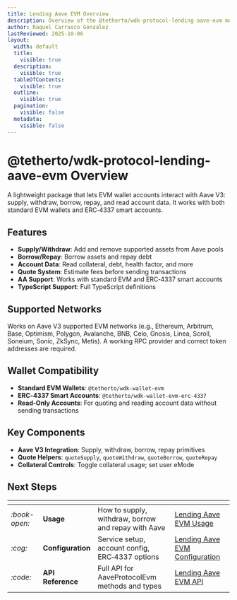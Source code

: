 ```yaml
---
title: Lending Aave EVM Overview
description: Overview of the @tetherto/wdk-protocol-lending-aave-evm module
author: Raquel Carrasco Gonzalez
lastReviewed: 2025-10-06
layout:
  width: default
  title:
    visible: true
  description:
    visible: true
  tableOfContents:
    visible: true
  outline:
    visible: true
  pagination:
    visible: false
  metadata:
    visible: false
---
```


# @tetherto/wdk-protocol-lending-aave-evm Overview

A lightweight package that lets EVM wallet accounts interact with Aave V3: supply, withdraw, borrow, repay, and read account data. It works with both standard EVM wallets and ERC‑4337 smart accounts.

## Features

- **Supply/Withdraw**: Add and remove supported assets from Aave pools
- **Borrow/Repay**: Borrow assets and repay debt
- **Account Data**: Read collateral, debt, health factor, and more
- **Quote System**: Estimate fees before sending transactions
- **AA Support**: Works with standard EVM and ERC‑4337 smart accounts
- **TypeScript Support**: Full TypeScript definitions

## Supported Networks

Works on Aave V3 supported EVM networks (e.g., Ethereum, Arbitrum, Base, Optimism, Polygon, Avalanche, BNB, Celo, Gnosis, Linea, Scroll, Soneium, Sonic, ZkSync, Metis). A working RPC provider and correct token addresses are required.

## Wallet Compatibility

- **Standard EVM Wallets**: `@tetherto/wdk-wallet-evm`
- **ERC‑4337 Smart Accounts**: `@tetherto/wdk-wallet-evm-erc-4337`
- **Read‑Only Accounts**: For quoting and reading account data without sending transactions

## Key Components

- **Aave V3 Integration**: Supply, withdraw, borrow, repay primitives
- **Quote Helpers**: `quoteSupply`, `quoteWithdraw`, `quoteBorrow`, `quoteRepay`
- **Collateral Controls**: Toggle collateral usage; set user eMode

## Next Steps

<table data-card-size="large" data-view="cards">
  <thead>
    <tr>
      <th></th>
      <th></th>
      <th></th>
      <th data-hidden data-card-target data-type="content-ref"></th>
    </tr>
  </thead>
  <tbody>
    <tr>
      <td>
        <i class="fa-book-open">:book-open:</i>
      </td>
      <td>
        <strong>Usage</strong>
      </td>
      <td>How to supply, withdraw, borrow and repay with Aave</td>
      <td>
        <a href="./usage.md">Lending Aave EVM Usage</a>
      </td>
    </tr>
    <tr>
      <td>
        <i class="fa-cog">:cog:</i>
      </td>
      <td>
        <strong>Configuration</strong>
      </td>
      <td>Service setup, account config, ERC‑4337 options</td>
      <td>
        <a href="./configuration.md">Lending Aave EVM Configuration</a>
      </td>
    </tr>
    <tr>
      <td>
        <i class="fa-code">:code:</i>
      </td>
      <td>
        <strong>API Reference</strong>
      </td>
      <td>Full API for AaveProtocolEvm methods and types</td>
      <td>
        <a href="./api-reference.md">Lending Aave EVM API</a>
      </td>
    </tr>
  </tbody>
</table>
